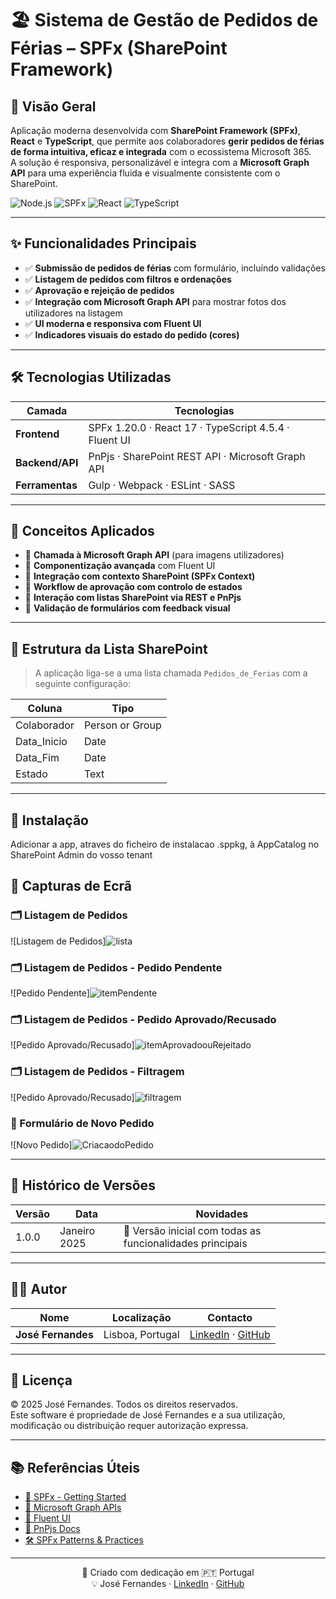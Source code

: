 # 🏖️ Sistema de Gestão de Pedidos de Férias – SPFx (SharePoint Framework)

## 📌 Visão Geral

Aplicação moderna desenvolvida com **SharePoint Framework (SPFx)**, **React** e **TypeScript**, que permite aos colaboradores **gerir pedidos de férias de forma intuitiva, eficaz e integrada** com o ecossistema Microsoft 365.  
A solução é responsiva, personalizável e integra com a **Microsoft Graph API** para uma experiência fluida e visualmente consistente com o SharePoint.

![Node.js](https://img.shields.io/badge/Node.js-18.20.8-brightgreen.svg)
![SPFx](https://img.shields.io/badge/SharePoint%20Framework-1.20.0-green.svg)
![React](https://img.shields.io/badge/React-17.0.1-blue.svg)
![TypeScript](https://img.shields.io/badge/TypeScript-4.5.4-blue.svg)

---

## ✨ Funcionalidades Principais

- ✅ **Submissão de pedidos de férias** com formulário, incluíndo validações
- ✅ **Listagem de pedidos com filtros e ordenações**
- ✅ **Aprovação e rejeição de pedidos**
- ✅ **Integração com Microsoft Graph API** para mostrar fotos dos utilizadores na listagem
- ✅ **UI moderna e responsiva com Fluent UI**
- ✅ **Indicadores visuais do estado do pedido (cores)**

---

## 🛠️ Tecnologias Utilizadas

| Camada | Tecnologias |
|--------|-------------|
| **Frontend** | SPFx 1.20.0 · React 17 · TypeScript 4.5.4 · Fluent UI |
| **Backend/API** | PnPjs · SharePoint REST API · Microsoft Graph API |
| **Ferramentas** | Gulp · Webpack · ESLint · SASS |

---

## 🧠 Conceitos Aplicados

- 🔄 **Chamada à Microsoft Graph API** (para imagens utilizadores)
- 🧩 **Componentização avançada** com Fluent UI
- 🔐 **Integração com contexto SharePoint (SPFx Context)**
- 🚦 **Workflow de aprovação com controlo de estados**
- 📂 **Interação com listas SharePoint via REST e PnPjs**
- 🎯 **Validação de formulários com feedback visual**

---

## 🧱 Estrutura da Lista SharePoint

> A aplicação liga-se a uma lista chamada `Pedidos_de_Ferias` com a seguinte configuração:

| Coluna         | Tipo                |
|----------------|---------------------|
| Colaborador    | Person or Group     |
| Data_Inicio    | Date                |
| Data_Fim       | Date                |
| Estado         | Text                |

---

## 🚀 Instalação 

Adicionar a app, atraves do ficheiro de instalacao .sppkg, à AppCatalog no SharePoint Admin do vosso tenant 

## 📸 Capturas de Ecrã

### 🗂️ Listagem de Pedidos
![Listagem de Pedidos]![lista](https://github.com/user-attachments/assets/2e4402ee-95a3-4f39-ac67-f275ae9bfdb3)

### 🗂️ Listagem de Pedidos - Pedido Pendente
![Pedido Pendente]![itemPendente](https://github.com/user-attachments/assets/ffdc08d7-2b15-48cf-953d-a8ef87780550)

### 🗂️ Listagem de Pedidos - Pedido Aprovado/Recusado
![Pedido Aprovado/Recusado]![itemAprovadoouRejeitado](https://github.com/user-attachments/assets/b4c02579-b953-450b-ac81-5e7692c3c4b8)

### 🗂️ Listagem de Pedidos - Filtragem
![Pedido Aprovado/Recusado]![filtragem](https://github.com/user-attachments/assets/2795f14b-d1ee-469c-84d2-05ad09a4352a)


### 📝 Formulário de Novo Pedido
![Novo Pedido]![CriacaodoPedido](https://github.com/user-attachments/assets/2e3b57d8-8eff-433a-aff1-727bd9619118)

---

## 📅 Histórico de Versões

| Versão | Data         | Novidades                                               |
|--------|--------------|---------------------------------------------------------|
| 1.0.0  | Janeiro 2025 | 🚀 Versão inicial com todas as funcionalidades principais |

---

## 👨‍💻 Autor

| Nome            | Localização       | Contacto |
|-----------------|-------------------|----------|
| **José Fernandes** | Lisboa, Portugal | [LinkedIn](https://www.linkedin.com/in/jose-fernandes00/) · [GitHub](https://github.com/zemanel20) |

---

## 📜 Licença

© 2025 José Fernandes. Todos os direitos reservados.  
Este software é propriedade de José Fernandes e a sua utilização, modificação ou distribuição requer autorização expressa.

---

## 📚 Referências Úteis

- [📘 SPFx - Getting Started](https://learn.microsoft.com/en-us/sharepoint/dev/spfx/set-up-your-developer-tenant)
- [🧠 Microsoft Graph APIs](https://learn.microsoft.com/en-us/sharepoint/dev/spfx/web-parts/get-started/using-microsoft-graph-apis)
- [🧱 Fluent UI](https://developer.microsoft.com/en-us/fluentui)
- [🔧 PnPjs Docs](https://pnp.github.io/pnpjs/)
- [🛠️ SPFx Patterns & Practices](https://aka.ms/m365pnp)

---

<div align="center">

🔧 Criado com dedicação em 🇵🇹 Portugal  
💡 José Fernandes · [LinkedIn](https://www.linkedin.com/in/jose-fernandes00/) · [GitHub](https://github.com/zemanel20)

</div>
